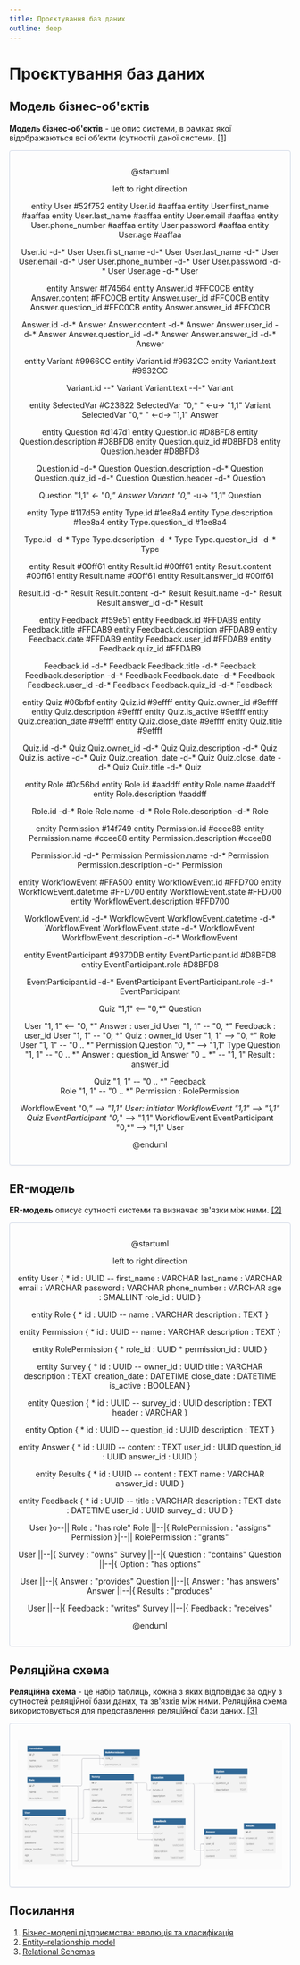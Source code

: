 ```yaml
---
title: Проєктування баз даних
outline: deep
---
```


# Проєктування баз даних

## Модель бізнес-об'єктів

**Модель бізнес-об'єктів** - це опис системи, в рамках якої відображаються всі об’єкти (сутності) даної системи. [[1]](https://economyandsociety.in.ua/journals/7_ukr/82.pdf)

<center style="
    border-radius:4px;
    border: 1px solid #cfd7e6;
    box-shadow: 0 1px 3px 0 rgba(89,105,129,.05), 0 1px 1px 0 rgba(0,0,0,.025);
    padding: 1em;">

@startuml

left to right direction

entity User #52f752
entity User.id #aaffaa
entity User.first_name #aaffaa
entity User.last_name #aaffaa
entity User.email #aaffaa
entity User.phone_number #aaffaa
entity User.password #aaffaa
entity User.age #aaffaa

User.id -d-* User
User.first_name -d-* User
User.last_name -d-* User
User.email -d-* User
User.phone_number -d-* User
User.password -d-* User
User.age -d-* User

entity Answer #f74564
entity Answer.id #FFC0CB
entity Answer.content #FFC0CB
entity Answer.user_id #FFC0CB
entity Answer.question_id #FFC0CB
entity Answer.answer_id #FFC0CB

Answer.id -d-* Answer
Answer.content -d-* Answer
Answer.user_id -d-* Answer
Answer.question_id -d-* Answer
Answer.answer_id -d-* Answer

entity Variant #9966CC
entity Variant.id #9932CC
entity Variant.text #9932CC

Variant.id --* Variant
Variant.text --l-* Variant

entity SelectedVar #C23B22
SelectedVar "0,* " <-u-> "1,1" Variant
SelectedVar "0,* " <-d-> "1,1" Answer

entity Question #d147d1
entity Question.id #D8BFD8
entity Question.description #D8BFD8
entity Question.quiz_id #D8BFD8
entity Question.header #D8BFD8

Question.id -d-* Question
Question.description -d-* Question
Question.quiz_id -d-* Question
Question.header -d-* Question

Question "1,1" <- "0,*" Answer 
Variant "0,*" -u-> "1,1" Question

entity Type #117d59
entity Type.id #1ee8a4
entity Type.description #1ee8a4
entity Type.question_id #1ee8a4

Type.id -d-* Type
Type.description -d-* Type
Type.question_id -d-* Type

entity Result #00ff61
entity Result.id #00ff61
entity Result.content #00ff61
entity Result.name #00ff61
entity Result.answer_id #00ff61

Result.id -d-* Result
Result.content -d-* Result
Result.name -d-* Result
Result.answer_id -d-* Result

entity Feedback #f59e51
entity Feedback.id #FFDAB9
entity Feedback.title #FFDAB9
entity Feedback.description #FFDAB9
entity Feedback.date #FFDAB9
entity Feedback.user_id #FFDAB9
entity Feedback.quiz_id #FFDAB9

Feedback.id -d-* Feedback
Feedback.title -d-* Feedback
Feedback.description -d-* Feedback
Feedback.date -d-* Feedback
Feedback.user_id -d-* Feedback
Feedback.quiz_id -d-* Feedback

entity Quiz #06bfbf
entity Quiz.id #9effff
entity Quiz.owner_id #9effff
entity Quiz.description #9effff
entity Quiz.is_active #9effff
entity Quiz.creation_date #9effff
entity Quiz.close_date #9effff
entity Quiz.title #9effff

Quiz.id -d-* Quiz
Quiz.owner_id -d-* Quiz
Quiz.description -d-* Quiz
Quiz.is_active -d-* Quiz
Quiz.creation_date -d-* Quiz
Quiz.close_date -d-* Quiz
Quiz.title -d-* Quiz

entity Role #0c56bd
entity Role.id #aaddff
entity Role.name #aaddff
entity Role.description #aaddff

Role.id -d-* Role
Role.name -d-* Role
Role.description -d-* Role

entity Permission #14f749
entity Permission.id #ccee88
entity Permission.name #ccee88
entity Permission.description #ccee88

Permission.id -d-* Permission
Permission.name -d-* Permission
Permission.description -d-* Permission

entity WorkflowEvent #FFA500
entity WorkflowEvent.id #FFD700
entity WorkflowEvent.datetime #FFD700
entity WorkflowEvent.state #FFD700
entity WorkflowEvent.description #FFD700

WorkflowEvent.id -d-* WorkflowEvent
WorkflowEvent.datetime -d-* WorkflowEvent
WorkflowEvent.state -d-* WorkflowEvent
WorkflowEvent.description -d-* WorkflowEvent

entity EventParticipant #9370DB
entity EventParticipant.id #D8BFD8
entity EventParticipant.role #D8BFD8

EventParticipant.id -d-* EventParticipant
EventParticipant.role -d-* EventParticipant

Quiz "1,1" <-- "0,*" Question

User "1, 1" <-- "0, *" Answer : user_id
User "1, 1" -- "0, *" Feedback : user_id
User "1, 1" -- "0, *" Quiz : owner_id
User "1, 1" --> "0, *" Role
User "1, 1" -- "0 .. *" Permission
Question "0, *" --> "1,1" Type 
Question "1, 1" -- "0 .. *" Answer : question_id
Answer "0 .. *" -- "1, 1" Result : answer_id

Quiz "1, 1" -- "0 .. *" Feedback  
Role "1, 1" -- "0 .. *" Permission : RolePermission

WorkflowEvent "0,*" --> "1,1" User: initiator
WorkflowEvent "1,1" --> "1,1" Quiz
EventParticipant "0,*" --> "1,1" WorkflowEvent
EventParticipant "0,*" --> "1,1" User

@enduml

</center>

## ER-модель   

**ER-модель** описує сутності системи та визначає зв'язки між ними. [[2]](https://en.wikipedia.org/wiki/Entity%E2%80%93relationship_model)

<center style="
    border-radius:4px;
    border: 1px solid #cfd7e6;
    box-shadow: 0 1px 3px 0 rgba(89,105,129,.05), 0 1px 1px 0 rgba(0,0,0,.025);
    padding: 1em;"
>

@startuml

left to right direction

entity User {
    * id : UUID
    --
    first_name : VARCHAR
    last_name : VARCHAR
    email : VARCHAR
    password : VARCHAR
    phone_number : VARCHAR
    age : SMALLINT
    role_id : UUID
}

entity Role {
    * id : UUID
    --
    name : VARCHAR
    description : TEXT
}

entity Permission {
    * id : UUID
    --
    name : VARCHAR
    description : TEXT
}

entity RolePermission {
    * role_id : UUID
    * permission_id : UUID
}

entity Survey {
    * id : UUID
    --
    owner_id : UUID
    title : VARCHAR
    description : TEXT
    creation_date : DATETIME
    close_date : DATETIME
    is_active : BOOLEAN
}

entity Question {
    * id : UUID
    --
    survey_id : UUID
    description : TEXT
    header : VARCHAR
}

entity Option {
    * id : UUID
    --
    question_id : UUID
    description : TEXT
}

entity Answer {
    * id : UUID
    --
    content : TEXT
    user_id : UUID
    question_id : UUID
    answer_id : UUID
}

entity Results {
    * id : UUID
    --
    content : TEXT
    name : VARCHAR
    answer_id : UUID
}

entity Feedback {
    * id : UUID
    --
    title : VARCHAR
    description : TEXT
    date : DATETIME
    user_id : UUID
    survey_id : UUID
}

User }o--|| Role : "has role"
Role ||--|{ RolePermission : "assigns"
Permission }|--|| RolePermission : "grants"

User ||--|{ Survey : "owns"
Survey ||--|{ Question : "contains"
Question ||--|{ Option : "has options"

User ||--|{ Answer : "provides"
Question ||--|{ Answer : "has answers"
Answer ||--|{ Results : "produces"

User ||--|{ Feedback : "writes"
Survey ||--|{ Feedback : "receives"

@enduml

</center>

## Реляційна схема

**Реляційна схема** - це набір таблиць, кожна з яких відповідає за одну з сутностей реляційної бази даних, та зв'язків між ними. Реляційна схема використовується для представлення реляційної бази даних. [[3]](https://www.sciencedirect.com/topics/computer-science/relational-schema#:~:text=A%20relational%20schema%20is%20a,applications%20belong%20to%20one%20schema.)

<center style="
    border-radius:4px;
    border: 1px solid #cfd7e6;
    box-shadow: 0 1px 3px 0 rgba(89,105,129,.05), 0 1px 1px 0 rgba(0,0,0,.025);
    padding: 1em;"
>

![Реляційна схема](..%2Fimg%2Frelational_schema.png)

</center>

## Посилання

1. [Бізнес-моделі підприємства: еволюція та класифікація](https://economyandsociety.in.ua/journals/7_ukr/82.pdf)
2. [Entity–relationship model](https://en.wikipedia.org/wiki/Entity%E2%80%93relationship_model)
3. [Relational Schemas](https://www.sciencedirect.com/topics/computer-science/relational-schema#:~:text=A%20relational%20schema%20is%20a,applications%20belong%20to%20one%20schema.)
